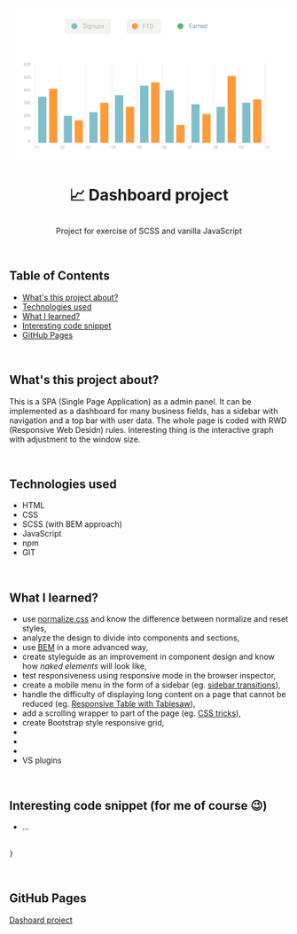 <p align="center">
<a href="https://grzegorz-jodlowski.github.io/dashboard-project/"><img src="src/images/chart.png" title="chart" alt="chart with signups and FTD"></a>
</p>



# <p align="center">📈 Dashboard project</p>
<p align="center">Project for exercise of SCSS and vanilla JavaScript</p>

</br>

## Table of Contents

- [What's this project about?](#about)
- [Technologies used](#technologies)
- [What I learned?](#what)
- [Interesting code snippet](#interesting)
- [GitHub Pages](#gitHub)

</br>

## <a name="about"></a>What's this project about?

This is a SPA (Single Page Application) as a admin panel.
It can be implemented as a dashboard for many business fields, has a sidebar with navigation and a top bar with user data.
The whole page is coded with RWD (Responsive Web Desidn) rules.
Interesting thing is the interactive graph with adjustment to the window size.

</br>

## <a name="technologies"></a>Technologies used
- HTML
- CSS
- SCSS (with BEM approach)
- JavaScript
- npm
- GIT

</br>

## <a name="what"></a>What I learned?
- use <a href='https://necolas.github.io/normalize.css/'>normalize.css</a> and know the difference between normalize and reset styles,
- analyze the design to divide into components and sections,
- use <a href='http://getbem.com/introduction/'>BEM</a> in a more advanced way,
- create styleguide as an improvement in component design and know how <i>naked elements</i> will look like,
- test responsiveness using responsive mode in the browser inspector,
- create a mobile menu in the form of a sidebar (eg. <a href='https://tympanus.net/Development/SidebarTransitions/'>sidebar transitions</a>),
- handle the difficulty of displaying long content on a page that cannot be reduced (eg. <a href='https://codepen.io/SitePoint/pen/azeYqx'>Responsive Table with Tablesaw</a>),
- add a scrolling wrapper to part of the page (eg. <a href='https://css-tricks.com/pure-css-horizontal-scrolling/'>CSS tricks</a>),
- create Bootstrap style responsive grid,
-
-
-
- VS plugins




</br>

## <a name="interesting"></a>Interesting code snippet (for me of course 😉)
- ...

```css

}
```

</br>



## <a name="gitHub"></a>GitHub Pages
<a href="https://grzegorz-jodlowski.github.io/dashboard-project/">Dashoard project</a>


